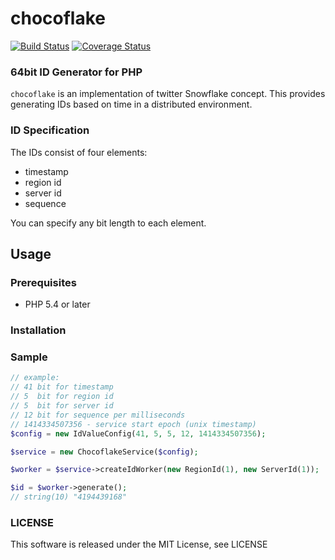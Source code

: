 # chocoflake

[![Build Status](https://travis-ci.org/ada-u/chocoflake.svg?branch=master)](https://travis-ci.org/ada-u/chocoflake)
[![Coverage Status](https://img.shields.io/coveralls/ada-u/chocoflake.svg)](https://coveralls.io/r/ada-u/chocoflake?branch=master)

### 64bit ID Generator for PHP

`chocoflake` is an implementation of twitter Snowflake concept. This provides generating IDs based on time in a distributed environment.

### ID Specification

The IDs consist of four elements:

 - timestamp
 - region id
 - server id
 - sequence

You can specify any bit length to each element.

## Usage

### Prerequisites

 - PHP 5.4 or later

### Installation

### Sample

```php
// example:
// 41 bit for timestamp
// 5  bit for region id
// 5  bit for server id
// 12 bit for sequence per milliseconds
// 1414334507356 - service start epoch (unix timestamp)
$config = new IdValueConfig(41, 5, 5, 12, 1414334507356);

$service = new ChocoflakeService($config);

$worker = $service->createIdWorker(new RegionId(1), new ServerId(1));

$id = $worker->generate();
// string(10) "4194439168"
```

### LICENSE
This software is released under the MIT License, see LICENSE
